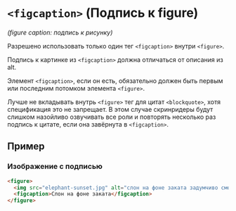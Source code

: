 # `<figcaption>` (Подпись к figure)

_(figure caption: подпись к рисунку)_

Разрешено использовать только один тег `<figcaption>` внутри `<figure>`.

Подпись к картинке из `<figcaption>` должна отличаться от описания из alt.

Элемент `<figcaption>`, если он есть, обязательно должен быть первым или последним потомком элемента `<figure>`.

Лучше не вкладывать внутрь `<figure>` тег для цитат `<blockquote>`, хотя спецификация это не запрещает. В этом случае скринридеры будут слишком назойливо озвучивать все роли и повторять несколько раз подпись к цитате, если она завёрнута в `<figcaption>`.

## Пример

### Изображение с подписью

```HTML
<figure>
  <img src="elephant-sunset.jpg" alt="слон на фоне заката задумчиво смотрит в камеру." />
  <figcaption>Слон на фоне заката</figcaption>
</figure>
```
